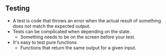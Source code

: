## Testing
* A test is code that throws an error when the actual result of something does not match the expected output.
* Tests can be complicated when depending on the state.
  * Something needs to be on the screen before your test.
* It's easy to test pure functions
  * Functions that return the same output for a given input.